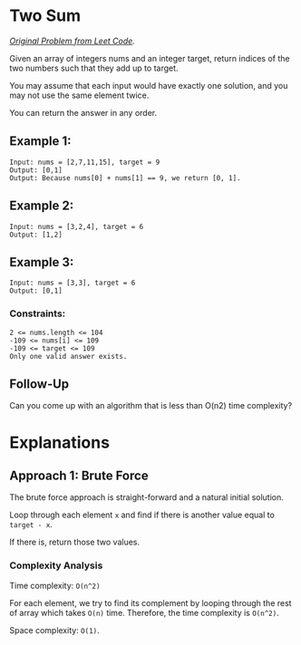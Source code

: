 # Two Sum

_[Original Problem from Leet Code](https://leetcode.com/problems/two-sum/)._

Given an array of integers nums and an integer target, return indices of the two numbers such that they add up to target.

You may assume that each input would have exactly one solution, and you may not use the same element twice.

You can return the answer in any order.

## Example 1:

```
Input: nums = [2,7,11,15], target = 9
Output: [0,1]
Output: Because nums[0] + nums[1] == 9, we return [0, 1].
```

## Example 2:

```
Input: nums = [3,2,4], target = 6
Output: [1,2]
```

## Example 3:

```
Input: nums = [3,3], target = 6
Output: [0,1]
```

### Constraints:

```
2 <= nums.length <= 104
-109 <= nums[i] <= 109
-109 <= target <= 109
Only one valid answer exists.
```

## Follow-Up

Can you come up with an algorithm that is less than O(n2) time complexity?

# Explanations

## Approach 1: Brute Force

The brute force approach is straight-forward and a natural initial solution.

Loop through each element `x` and find if there is another value equal to `target - x`.

If there is, return those two values.

### Complexity Analysis

Time complexity: `O(n^2)`

For each element, we try to find its complement by looping through the rest of array which takes `O(n)` time. Therefore, the time complexity is `O(n^2)`.

Space complexity: `O(1)`.
